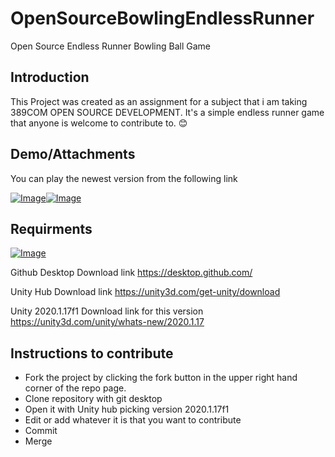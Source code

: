 # OpenSourceBowlingEndlessRunner

Open Source Endless Runner Bowling Ball Game

## Introduction
This Project was created as an assignment for a subject that i am taking 389COM OPEN SOURCE DEVELOPMENT.
It's a simple endless runner game that anyone is welcome to contribute to. 😊

## Demo/Attachments
You can play the newest version from the following link

[![Image](https://i.ibb.co/k65F3n7/7263dcf5-133e-44fd-b4ab-5e8e25517e64.jpg "Image 1")](https://github.com/yazan929/OpenSourceBowlingEndlessRunner)[![Image](https://i.ibb.co/PYYFc09/b34e762a-d55b-49ff-a785-3f0402aa7a65.jpg "Image 2")](https://github.com/yazan929/OpenSourceBowlingEndlessRunner)

## Requirments
[![Image](https://upload.wikimedia.org/wikipedia/commons/1/19/Unity_Technologies_logo.svg "Image 3")](https://github.com/yazan929/OpenSourceBowlingEndlessRunner)

Github Desktop
Download link
https://desktop.github.com/

Unity Hub
Download link
https://unity3d.com/get-unity/download

Unity 2020.1.17f1
Download link for this version
https://unity3d.com/unity/whats-new/2020.1.17

## Instructions to contribute
* Fork the project by clicking the fork button in the upper right hand corner of the repo page.
* Clone repository with git desktop 
* Open it with Unity hub picking version 2020.1.17f1
* Edit or add whatever it is that you want to contribute
* Commit
* Merge 

